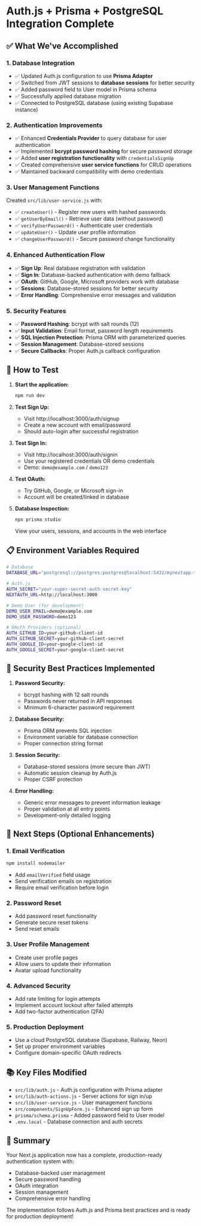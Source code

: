 # Auth.js + Prisma + PostgreSQL Integration Complete

## ✅ What We've Accomplished

### 1. Database Integration

- ✅ Updated Auth.js configuration to use **Prisma Adapter**
- ✅ Switched from JWT sessions to **database sessions** for better security
- ✅ Added password field to User model in Prisma schema
- ✅ Successfully applied database migration
- ✅ Connected to PostgreSQL database (using existing Supabase instance)

### 2. Authentication Improvements

- ✅ Enhanced **Credentials Provider** to query database for user authentication
- ✅ Implemented **bcrypt password hashing** for secure password storage
- ✅ Added **user registration functionality** with `credentialsSignUp`
- ✅ Created comprehensive **user service functions** for CRUD operations
- ✅ Maintained backward compatibility with demo credentials

### 3. User Management Functions

Created `src/lib/user-service.js` with:

- ✅ `createUser()` - Register new users with hashed passwords
- ✅ `getUserByEmail()` - Retrieve user data (without password)
- ✅ `verifyUserPassword()` - Authenticate user credentials
- ✅ `updateUser()` - Update user profile information
- ✅ `changeUserPassword()` - Secure password change functionality

### 4. Enhanced Authentication Flow

- ✅ **Sign Up**: Real database registration with validation
- ✅ **Sign In**: Database-backed authentication with demo fallback
- ✅ **OAuth**: GitHub, Google, Microsoft providers work with database
- ✅ **Sessions**: Database-stored sessions for better security
- ✅ **Error Handling**: Comprehensive error messages and validation

### 5. Security Features

- ✅ **Password Hashing**: bcrypt with salt rounds (12)
- ✅ **Input Validation**: Email format, password length requirements
- ✅ **SQL Injection Protection**: Prisma ORM with parameterized queries
- ✅ **Session Management**: Database-stored sessions
- ✅ **Secure Callbacks**: Proper Auth.js callback configuration

## 🚀 How to Test

1. **Start the application:**

   ```bash
   npm run dev
   ```

2. **Test Sign Up:**

   - Visit http://localhost:3000/auth/signup
   - Create a new account with email/password
   - Should auto-login after successful registration

3. **Test Sign In:**

   - Visit http://localhost:3000/auth/signin
   - Use your registered credentials OR demo credentials
   - Demo: `demo@example.com` / `demo123`

4. **Test OAuth:**

   - Try GitHub, Google, or Microsoft sign-in
   - Account will be created/linked in database

5. **Database Inspection:**
   ```bash
   npx prisma studio
   ```
   View your users, sessions, and accounts in the web interface

## 📋 Environment Variables Required

```bash
# Database
DATABASE_URL="postgresql://postgres:postgres@localhost:5432/mynextapp-template?schema=public"

# Auth.js
AUTH_SECRET="your-super-secret-auth-secret-key"
NEXTAUTH_URL=http://localhost:3000

# Demo User (for development)
DEMO_USER_EMAIL=demo@example.com
DEMO_USER_PASSWORD=demo123

# OAuth Providers (optional)
AUTH_GITHUB_ID=your-github-client-id
AUTH_GITHUB_SECRET=your-github-client-secret
AUTH_GOOGLE_ID=your-google-client-id
AUTH_GOOGLE_SECRET=your-google-client-secret
```

## 🔐 Security Best Practices Implemented

1. **Password Security:**

   - bcrypt hashing with 12 salt rounds
   - Passwords never returned in API responses
   - Minimum 6-character password requirement

2. **Database Security:**

   - Prisma ORM prevents SQL injection
   - Environment variable for database connection
   - Proper connection string format

3. **Session Security:**

   - Database-stored sessions (more secure than JWT)
   - Automatic session cleanup by Auth.js
   - Proper CSRF protection

4. **Error Handling:**
   - Generic error messages to prevent information leakage
   - Proper validation at all entry points
   - Development-only detailed logging

## 🎯 Next Steps (Optional Enhancements)

### 1. Email Verification

```bash
npm install nodemailer
```

- Add `emailVerified` field usage
- Send verification emails on registration
- Require email verification before login

### 2. Password Reset

- Add password reset functionality
- Generate secure reset tokens
- Send reset emails

### 3. User Profile Management

- Create user profile pages
- Allow users to update their information
- Avatar upload functionality

### 4. Advanced Security

- Add rate limiting for login attempts
- Implement account lockout after failed attempts
- Add two-factor authentication (2FA)

### 5. Production Deployment

- Use a cloud PostgreSQL database (Supabase, Railway, Neon)
- Set up proper environment variables
- Configure domain-specific OAuth redirects

## 📚 Key Files Modified

- `src/lib/auth.js` - Auth.js configuration with Prisma adapter
- `src/lib/auth-actions.js` - Server actions for sign in/up
- `src/lib/user-service.js` - User management functions
- `src/components/SignUpForm.js` - Enhanced sign up form
- `prisma/schema.prisma` - Added password field to User model
- `.env.local` - Database connection and auth secrets

## 🎉 Summary

Your Next.js application now has a complete, production-ready authentication system with:

- Database-backed user management
- Secure password handling
- OAuth integration
- Session management
- Comprehensive error handling

The implementation follows Auth.js and Prisma best practices and is ready for production deployment!
